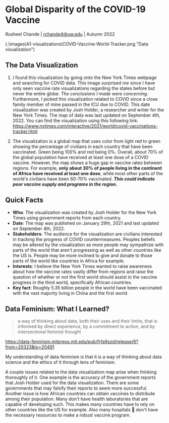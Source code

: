 # Global Disparity of the COVID-19 Vaccine
Rusheel Chande | rchande4@uw.edu | Autumn 2022

(.\images\A1-visualizations\COVID-Vaccine-World-Tracker.png "Data visualization")

## The Data Visualization
1. I found this visualization by going onto the New York Times webpage and searching for COVID data. This image surprised me since I have only seen vaccine rate visualizations regarding the states before but never the entire globe. *The conclusions I made were concerning*. Furthermore, I picked this visualization related to COVID since a close family member of mine passed in the ICU due to COVID. This date visualization was created by Josh Holder, a researcher and writer for the New York Times. The map of data was last updated on September 4th, 2022. You can find the visualization using this following link: https://www.nytimes.com/interactive/2021/world/covid-vaccinations-tracker.html

2. The visualization is a global map that uses color from light red to green showing the percentage of civilians in each country that have been vaccinated. Green being 100% and red being 0%. Overall, about 70% of the global population have received at least one dose of a COVID vaccine. However, the map shows a huge gap in vaccine rates between regions. For example, **only about 30% of people living in the continent of Africa have received at least one dose**, while most other parts of the world's civilians have been 60-70% vaccinated. ***This could indicate poor vaccine supply and programs in the region.***

## Quick Facts

+ **Who**: The visualization was created by Josh Holder for the New York Times using government reports from each country.
+ **Date**: The map was published on January 29th, 2021 and last updated on September 4th, 2022.
+ **Stakeholders**: The audience for the visualization are civilians interested in tracking the progress of COVID countermeasures. Peoples beliefs may be altered by the visualization as more people may sympathize with parts of the world that aren't progressing as well as other countries like the US is. People may be more inclined to give and donate to those parts of the world like countries in Africa for example.
+ **Interests**: I believe the New York Times wanted to raise awareness about how the vaccine rates vastly differ from regions and raise the question of whether or not the first world should assist in the vaccine progress in the third world, specifically African countries.
+ **Key fact**: Roughly 5.35 billion people in the world have been vaccinated with the vast majority living in China and the first world.

## Data Feminism: What I Learned?
>a way of thinking about data, both their uses and their limits, that is informed by direct experience, by a commitment to action, and by intersectional feminist thought

https://data-feminism.mitpress.mit.edu/pub/frfa9szd/release/6?from=20323&to=20491

My understanding of data feminism is that it is a way of thinking about data science and the ethics of it through lens of feminism.

A couple issues related to the data visualization map arise when thinking thoroughly of it. One example is the accuracy of the government reports that Josh Holder used for the data visualization. There are some governments that may falsify their reports to seem more successful. Another issue is how African countries can obtain vaccines to distribute among their population. Many don't have health laboratories that are capable of developing such. This makes many countries have to rely on other countries like the US for example. Also many hospitals 	:hospital: don't have the necessary resources to make a robust vaccine program.
